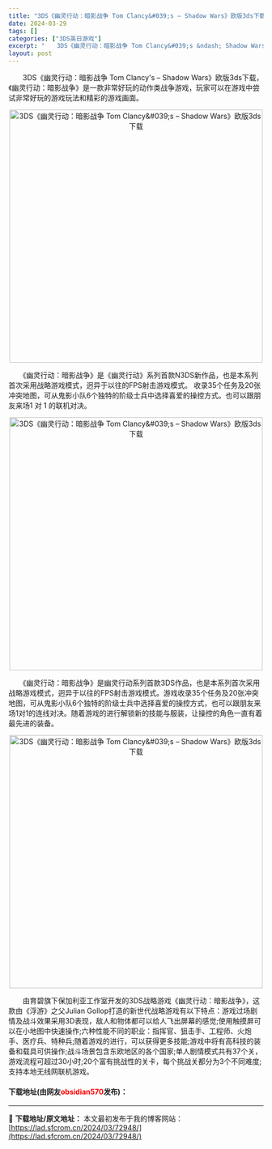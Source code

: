 ```yaml
---
title: "3DS《幽灵行动：暗影战争 Tom Clancy&#039;s – Shadow Wars》欧版3ds下载"
date: 2024-03-29
tags: []
categories: ["3DS英日游戏"]
excerpt: "　　3DS《幽灵行动：暗影战争 Tom Clancy&#039;s &ndash; Shadow Wars》欧版3ds下载，《幽灵行动：暗影战争》是一款非常好玩的动作类战争游戏，玩家可以在游戏中尝试非常好玩的游戏玩法和精彩的游戏画面。 　　《幽灵行动：暗影战争》是《幽灵行动》系列首款N3DS新作品，也&hellip;"
layout: post
---
```


 <p>　　3DS《幽灵行动：暗影战争 Tom Clancy&#39;s &ndash; Shadow Wars》欧版3ds下载，《幽灵行动：暗影战争》是一款非常好玩的动作类战争游戏，玩家可以在游戏中尝试非常好玩的游戏玩法和精彩的游戏画面。</p> <p align="center"><img align="" border="0" src="https://lad.sfcrom.cn/wp-content/uploads/2024/03/20240329_6606226e4b5c0.jpg" width="500" alt="3DS《幽灵行动：暗影战争 Tom Clancy&amp;#039;s – Shadow Wars》欧版3ds下载" /></p> <p>　　《幽灵行动：暗影战争》是《幽灵行动》系列首款N3DS新作品，也是本系列首次采用战略游戏模式，迥异于以往的FPS射击游戏模式。 收录35个任务及20张冲突地图，可从鬼影小队6个独特的阶级士兵中选择喜爱的操控方式。也可以跟朋友来场1 对 1 的联机对决。</p> <p align="center"><img align="" border="0" src="https://lad.sfcrom.cn/wp-content/uploads/2024/03/20240329_6606226eb5c06.jpg" width="500" alt="3DS《幽灵行动：暗影战争 Tom Clancy&amp;#039;s – Shadow Wars》欧版3ds下载" /></p> <p>　　《幽灵行动：暗影战争》是幽灵行动系列首款3DS作品，也是本系列首次采用战略游戏模式，迥异于以往的FPS射击游戏模式。游戏收录35个任务及20张冲突地图，可从鬼影小队6个独特的阶级士兵中选择喜爱的操控方式，也可以跟朋友来场1对1的连线对决。随着游戏的进行解锁新的技能与服装，让操控的角色一直有着最先进的装备。</p> <p align="center"><img align="" border="0" src="https://lad.sfcrom.cn/wp-content/uploads/2024/03/20240329_6606226f2d81e.jpg" width="500" alt="3DS《幽灵行动：暗影战争 Tom Clancy&amp;#039;s – Shadow Wars》欧版3ds下载" /></p> <p>　　由育碧旗下保加利亚工作室开发的3DS战略游戏《幽灵行动：暗影战争》，这款由《浮游》之父Julian Gollop打造的新世代战略游戏有以下特点：游戏过场剧情及战斗效果采用3D表现，敌人和物体都可以给人飞出屏幕的感觉;使用触摸屏可以在小地图中快速操作;六种性能不同的职业：指挥官、狙击手、工程师、火炮手、医疗兵、特种兵;随着游戏的进行，可以获得更多技能;游戏中将有高科技的装备和载具可供操作;战斗场景包含东欧地区的各个国家;单人剧情模式共有37个关，游戏流程可超过30小时;20个富有挑战性的关卡，每个挑战关都分为3个不同难度;支持本地无线网联机游戏。</p> <p><h4>下载地址(由网友<font color="red">obsidian570</font>发布)：</h4></p> 

---
📖 **下载地址/原文地址：** 本文最初发布于我的博客网站：[https://lad.sfcrom.cn/2024/03/72948/](https://lad.sfcrom.cn/2024/03/72948/)
